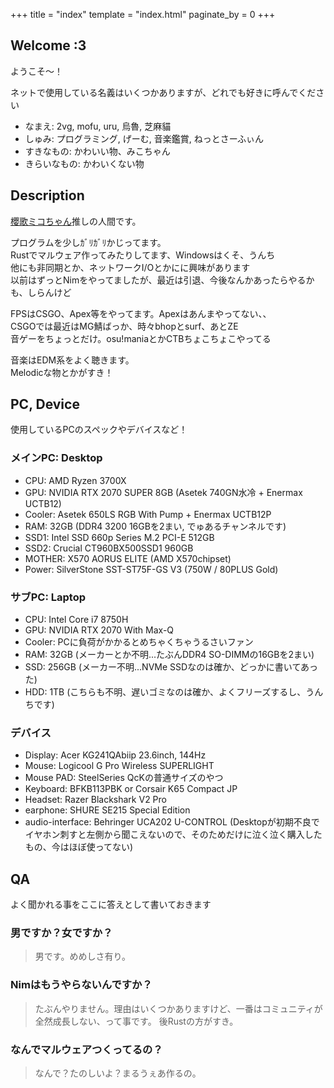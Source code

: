 +++
title = "index"
template = "index.html"
paginate_by = 0
+++

## Welcome :3
ようこそ～！

ネットで使用している名義はいくつかありますが、どれでも好きに呼んでください

- なまえ: 2vg, mofu, uru, 烏魯, 芝麻貓
- しゅみ: プログラミング, げーむ, 音楽鑑賞, ねっとさーふぃん
- すきなもの: かわいい物、みこちゃん
- きらいなもの: かわいくない物

## Description
[櫻歌ミコちゃん](https://twitter.com/miko_ouka)推しの人間です。</br>

プログラムを少しｶﾞﾘｶﾞﾘかじってます。</br>
Rustでマルウェア作ってみたりしてます、Windowsはくそ、うんち</br>
他にも非同期とか、ネットワークI/Oとかにに興味があります</br>
以前はずっとNimをやってましたが、最近は引退、今後なんかあったらやるかも、しらんけど

FPSはCSGO、Apex等をやってます。Apexはあんまやってない、、</br>
CSGOでは最近はMG鯖ばっか、時々bhopとsurf、あとZE</br>
音ゲーをちょっとだけ。osu!maniaとかCTBちょこちょこやってる</br>

音楽はEDM系をよく聴きます。</br>
Melodicな物とかがすき！

## PC, Device
使用しているPCのスペックやデバイスなど！

### メインPC: Desktop
- CPU: AMD Ryzen 3700X
- GPU: NVIDIA RTX 2070 SUPER 8GB (Asetek 740GN水冷 + Enermax UCTB12)
- Cooler: Asetek 650LS RGB With Pump + Enermax UCTB12P
- RAM: 32GB (DDR4 3200 16GBを2まい, でゅあるチャンネルです)
- SSD1: Intel SSD 660p Series M.2 PCI-E 512GB
- SSD2: Crucial CT960BX500SSD1 960GB
- MOTHER: X570 AORUS ELITE (AMD X570chipset)
- Power: SilverStone SST-ST75F-GS V3 (750W / 80PLUS Gold)

### サブPC: Laptop
- CPU: Intel Core i7 8750H
- GPU: NVIDIA RTX 2070 With Max-Q
- Cooler: PCに負荷がかかるとめちゃくちゃうるさいファン
- RAM: 32GB (メーカーとか不明...たぶんDDR4 SO-DIMMの16GBを2まい)
- SSD: 256GB (メーカー不明...NVMe SSDなのは確か、どっかに書いてあった)
- HDD: 1TB (こちらも不明、遅いゴミなのは確か、よくフリーズするし、うんちです)

### デバイス
- Display: Acer KG241QAbiip 23.6inch, 144Hz
- Mouse: Logicool G Pro Wireless SUPERLIGHT
- Mouse PAD: SteelSeries QcKの普通サイズのやつ
- Keyboard: BFKB113PBK or Corsair K65 Compact JP
- Headset: Razer Blackshark V2 Pro
- earphone: SHURE SE215 Special Edition
- audio-interface: Behringer UCA202 U-CONTROL (Desktopが初期不良でイヤホン刺すと左側から聞こえないので、そのためだけに泣く泣く購入したもの、今はほぼ使ってない)

## QA
よく聞かれる事をここに答えとして書いておきます

### 男ですか？女ですか？
> 男です。めめしさ有り。

### Nimはもうやらないんですか？
> たぶんやりません。理由はいくつかありますけど、一番はコミュニティが全然成長しない、って事です。
> 後Rustの方がすき。

### なんでマルウェアつくってるの？
> なんで？たのしいよ？まるうぇあ作るの。
